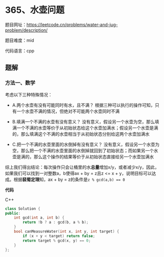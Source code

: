 # 365、水壶问题
题目网址：https://leetcode.cn/problems/water-and-jug-problem/description/

题目难度：mid

代码语言：cpp
## 题解
### 方法一、数学
考虑以下三种特殊情况：

* A.两个水壶有没有可能同时有水，且不满？  根据三种可以执行的操作可知，只有一个水壶不满的情况，但绝对不可能两个水壶同时不满

* B.填满一个不满的水壶有没有意义？  没有意义，假设另一个水壶为空，那么填满一个不满的水壶等价于从初始状态给这个水壶加满水；假设另一个水壶是满的，那么填满这个不满的水壶相当于从初始状态分别给这两个水壶加满水

* C.把一个不满的水壶里面的水倒掉有没有意义？  没有意义，假设另一个水壶为空，那么把一个不满的水壶里面的水倒掉就回到了初始状态；而如果另一个水壶是满的，那么这个操作的结果等价于从初始状态直接给另一个水壶加满水


综上我们得出结论：每次操作只会让桶里的水**总量**增加x/y，或者减少x/y，因此，如果我们可以找到一对整数a，b使得ax + by = z且z <= x + y，说明目标可以达成。根据**裴蜀定理**知，ax + by = z的条件是`z % gcd(a,b) == 0`

**代码**

C++

```cpp
class Solution {
public:
    int gcd(int a, int b) {
        return !b ? a : gcd(b, a % b);
    }
    bool canMeasureWater(int x, int y, int target) {
        if (x + y < target) return false;
        return target % gcd(x, y) == 0;
    }
};
```
